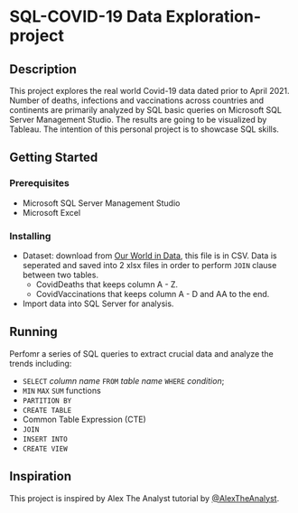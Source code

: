 # SQL-COVID-19 Data Exploration-project

## Description
This project explores the real world Covid-19 data dated prior to April 2021. Number of deaths, infections and vaccinations across countries and continents are primarily analyzed by SQL basic queries on Microsoft SQL Server Management Studio. The results are going to be visualized by Tableau. The intention of this personal project is to showcase SQL skills.

## Getting Started
### Prerequisites
- Microsoft SQL Server Management Studio
- Microsoft Excel
### Installing
- Dataset: download from [Our World in Data](https://ourworldindata.org/covid-deaths), this file is in CSV. Data is seperated and saved into 2 xlsx files in order to perform `JOIN` clause between two tables.
  - CovidDeaths that keeps column A - Z.
  - CovidVaccinations that keeps column A - D and AA to the end.
- Import data into SQL Server for analysis.

## Running
Perfomr a series of SQL queries to extract crucial data and analyze the trends including:
  - `SELECT` _column name_ `FROM` _table name_ `WHERE` _condition_;
  - `MIN` `MAX` `SUM` functions
  - `PARTITION BY`
  - `CREATE TABLE`
  - Common Table Expression (CTE)
  - `JOIN`
  - `INSERT INTO`
  - `CREATE VIEW`


## Inspiration
This project is inspired by Alex The Analyst tutorial by [@AlexTheAnalyst](https://www.youtube.com/watch?v=qfyynHBFOsM&list=PLUaB-1hjhk8H48Pj32z4GZgGWyylqv85f&index=1). 
